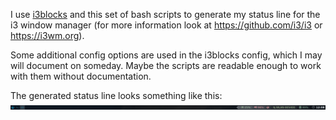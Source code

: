 I use [i3blocks](https://github.com/vivien/i3blocks) and this set of bash scripts to
generate my status line for the i3 window manager (for more information look at 
https://github.com/i3/i3 or https://i3wm.org).

Some additional config options are used in the i3blocks config, which I may will
document on someday. Maybe the scripts are readable enough to work with them without 
documentation.

The generated status line looks something like this:
![Screenshot of the status line](screenshot.png)
